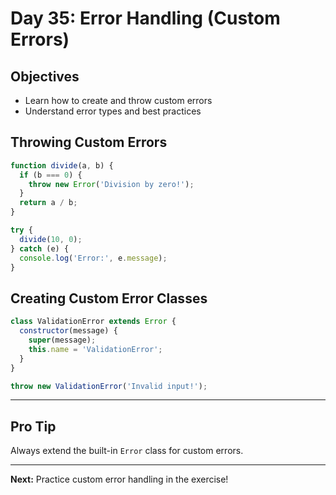 # Day 35: Error Handling (Custom Errors)

## Objectives
- Learn how to create and throw custom errors
- Understand error types and best practices

## Throwing Custom Errors
```js
function divide(a, b) {
  if (b === 0) {
    throw new Error('Division by zero!');
  }
  return a / b;
}

try {
  divide(10, 0);
} catch (e) {
  console.log('Error:', e.message);
}
```

## Creating Custom Error Classes
```js
class ValidationError extends Error {
  constructor(message) {
    super(message);
    this.name = 'ValidationError';
  }
}

throw new ValidationError('Invalid input!');
```

---

## Pro Tip
Always extend the built-in `Error` class for custom errors.

---

**Next:** Practice custom error handling in the exercise!
